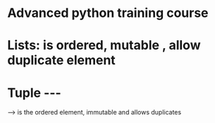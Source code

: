 # Advanced python training course 

# Lists: is ordered, mutable , allow duplicate element 

# Tuple ---

--> is the ordered element, immutable and allows duplicates